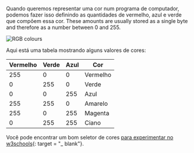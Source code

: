 Quando queremos representar uma cor num programa de computador, podemos fazer isso definindo as quantidades de vermelho, azul e verde que compõem essa cor. These amounts are usually stored as a single byte and therefore as a number between 0 and 255.

![RGB colours](images/RGB.gif)

Aqui está uma tabela mostrando alguns valores de cores:

| Vermelho | Verde | Azul | Cor      |
| -------- | ----- | ---- | -------- |
| 255      | 0     | 0    | Vermelho |
| 0        | 255   | 0    | Verde    |
| 0        | 0     | 255  | Azul     |
| 255      | 255   | 0    | Amarelo  |
| 255      | 0     | 255  | Magenta  |
| 0        | 255   | 255  | Ciano    |

Você pode encontrar um bom seletor de cores [para experimentar no w3schools](https://www.w3schools.com/colors/colors_rgb.asp){: target = "_ blank"}.